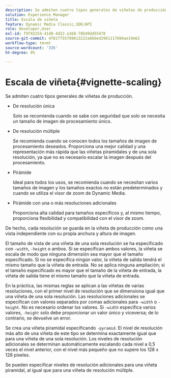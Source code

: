 ```yaml
---
description: Se admiten cuatro tipos generales de viñetas de producción.
solution: Experience Manager
title: Escala de viñeta
feature: Dynamic Media Classic,SDK/API
role: Developer,User
exl-id: f9f92254-41d8-4d22-a168-78b49dd55478
source-git-commit: 4f81f755789613222a66bed2961117604ae19e62
workflow-type: tm+mt
source-wordcount: '335'
ht-degree: 0%

---
```


# Escala de viñeta{#vignette-scaling}

Se admiten cuatro tipos generales de viñetas de producción.

* De resolución única

  Solo se recomienda cuando se sabe con seguridad que solo se necesita un tamaño de imagen de procesamiento único.
* De resolución múltiple

  Se recomienda cuando se conocen todos los tamaños de imagen de procesamiento deseados. Proporciona una mejor calidad y una representación más rápida que las viñetas piramidales y de una sola resolución, ya que no es necesario escalar la imagen después del procesamiento.
* Pirámide

  Ideal para todos los usos, se recomienda cuando se necesitan varios tamaños de imagen y los tamaños exactos no están predeterminados y cuando se utiliza el visor de zoom de Dynamic Media.
* Pirámide con una o más resoluciones adicionales

  Proporciona alta calidad para tamaños específicos y, al mismo tiempo, proporciona flexibilidad y compatibilidad con el visor de zoom.

De hecho, cada resolución se guarda en la viñeta de producción como una vista independiente con su propia anchura y altura de imagen.

El tamaño de vista de una viñeta de una sola resolución se ha especificado con `-width`, `-height` o ambos. Si se especifican ambos valores, la viñeta se escala de modo que ninguna dimensión sea mayor que el tamaño especificado. Si no se especifica ningún valor, la viñeta de salida tendrá el mismo tamaño que la viñeta de entrada. No se aplica ninguna ampliación; si el tamaño especificado es mayor que el tamaño de la viñeta de entrada, la viñeta de salida tiene el mismo tamaño que la viñeta de entrada.

En la práctica, las mismas reglas se aplican a las viñetas de varias resoluciones, con el primer nivel de resolución que se dimensiona igual que una viñeta de una sola resolución. Las resoluciones adicionales se especifican con valores separados por comas adicionales para `-width` o `-height`. No es necesario ordenar los valores. Si `-width` especifica varios valores, `-height` solo debe proporcionar un valor único y viceversa; de lo contrario, se devuelve un error.

Se crea una viñeta piramidal especificando `-pyramid`. El nivel de resolución más alto de una viñeta de este tipo se determina exactamente igual que para una viñeta de una sola resolución. Los niveles de resolución adicionales se determinan automáticamente escalando cada nivel a 0,5 veces el nivel anterior, con el nivel más pequeño que no supere los 128 x 128 píxeles.

Se pueden especificar niveles de resolución adicionales para una viñeta piramidal, al igual que para una viñeta de resolución múltiple.
